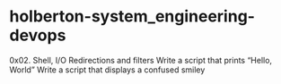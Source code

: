 # holberton-system_engineering-devops
0x02. Shell, I/O Redirections and filters
Write a script that prints “Hello, World”
Write a script that displays a confused smiley
